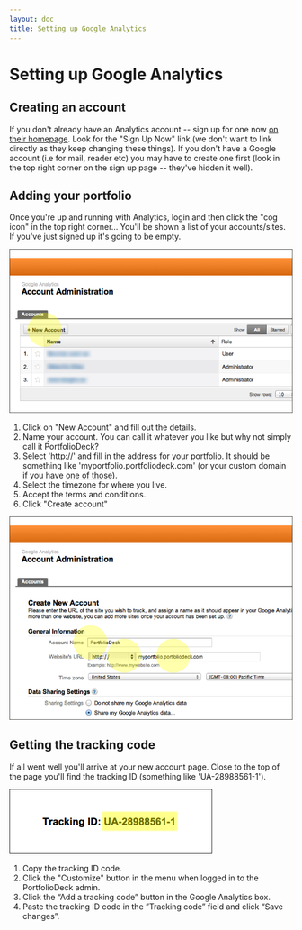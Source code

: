 ```yaml
---
layout: doc
title: Setting up Google Analytics
---
```



# <span>Setting up</span> Google Analytics

## Creating an account

If you don't already have an Analytics account -- sign up for one now [on their homepage](http://www.google.com/analytics/). Look for the "Sign Up Now" link (we don't want to link directly as they keep changing these things). If you don't have a Google account (i.e for mail, reader etc) you may have to create one first (look in the top right corner on the sign up page -- they've hidden it well).


## Adding your portfolio

Once you're up and running with Analytics, login and then click the "cog icon" in the top right corner… You'll be shown a list of your accounts/sites. If you've just signed up it's going to be empty. 

![Getting started](graphics/ga1.png)

1. Click on "New Account" and fill out the details.
2. Name your account. You can call it whatever you like but why not simply call it PortfolioDeck?
2. Select 'http://' and fill in the address for your portfolio. It should be something like 'myportfolio.portfoliodeck.com' (or your custom domain if you have [one of those](custom-domain)). 
3. Select the timezone for where you live.
4. Accept the terms and conditions.
5. Click "Create account"

![Creating account](graphics/ga2.png) 


## Getting the tracking code

If all went well you'll arrive at your new account page. Close to the top of the page you'll find the tracking ID (something like 'UA-28988561-1').

![Tracking ID](graphics/ga3.png) 

1. Copy the tracking ID code.
2. Click the "Customize" button in the menu when logged in to the PortfolioDeck admin.
2. Click the “Add a tracking code” button in the Google Analytics box.
3. Paste the tracking ID code in the ”Tracking code” field and click “Save changes”.